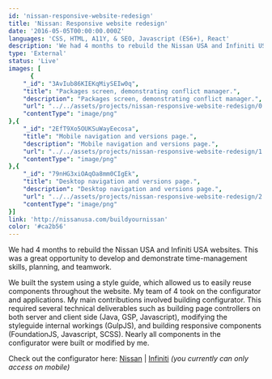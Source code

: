 ```yaml
---
id: 'nissan-responsive-website-redesign'
title: 'Nissan: Responsive website redesign'
date: '2016-05-05T00:00:00.000Z'
languages: 'CSS, HTML, A11Y, & SEO, Javascript (ES6+), React'
description: 'We had 4 months to rebuild the Nissan USA and Infiniti USA websites. This was a great opportunity to develop and demonstrate time-management skills, planning, and teamwork.'
type: 'External'
status: 'Live'
images: [
      {
	"_id": "3AvIub86KIEKqMiySEIw0q",
	"title": "Packages screen, demonstrating conflict manager.",
	"description": "Packages screen, demonstrating conflict manager.",
	"url": "../../assets/projects/nissan-responsive-website-redesign/0.png",
	"contentType": "image/png"
},{
	"_id": "2EfT9Xo5OUKSuWayEecosa",
	"title": "Mobile navigation and versions page.",
	"description": "Mobile navigation and versions page.",
	"url": "../../assets/projects/nissan-responsive-website-redesign/1.png",
	"contentType": "image/png"
},{
	"_id": "79nHG3xiOAqOa8mm0CIgEk",
	"title": "Desktop navigation and versions page.",
	"description": "Desktop navigation and versions page.",
	"url": "../../assets/projects/nissan-responsive-website-redesign/2.png",
	"contentType": "image/png"
}]
link: 'http://nissanusa.com/buildyournissan'
color: '#ca2b56'
---
```


We had 4 months to rebuild the Nissan USA and Infiniti USA websites. This was a great opportunity to develop and demonstrate time-management skills, planning, and teamwork.

We built the system using a style guide, which allowed us to easily reuse components throughout the website. My team of 4 took on the configurator and applications. My main contributions involved building configurator. This required several technical deliverables such as building page controllers on both server and client side (Java, GSP, Javascript), modifying the styleguide internal workings (GulpJS), and building responsive components (FoundationJS, Javascript, SCSS). Nearly all components in the configurator were built or modified by me.

Check out the configurator here: [Nissan](http://nissanusa.com/buildyournissan/) | [Infiniti](http://infinitiusa.com/buildyourinfiniti) *(you currently can only access on mobile)*
